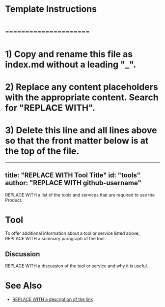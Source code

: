 # Template Instructions
# ---------------------
# 1) Copy and rename this file as index.md without a leading "_".
# 2) Replace any content placeholders with the appropriate content. Search for "REPLACE WITH".
# 3) Delete this line and all lines above so that the front matter below is at the top of the file. 
---
title: "REPLACE WITH Tool Title"
id: "tools" 
author: "REPLACE WITH github-username"
---

REPLACE WITH a list of the tools and services that are required to use the Product.

# Tool

To offer additional information about a tool or service listed above, REPLACE WITH a summary paragraph of the tool.

## Discussion 

REPLACE WITH a discussion of the tool or service and why it is useful.

# See Also

* [REPLACE WITH a description of the link](http://www.google.com)
